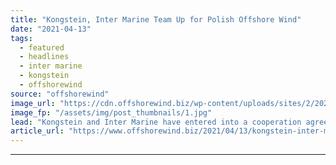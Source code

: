 ```yaml
---
title: "Kongstein, Inter Marine Team Up for Polish Offshore Wind"
date: "2021-04-13"
tags: 
  - featured
  - headlines
  - inter marine
  - kongstein
  - offshorewind
source: "offshorewind"
image_url: "https://cdn.offshorewind.biz/wp-content/uploads/sites/2/2021/04/13113502/offshore-wind_-c-Martin-Neumann.jpg"
image_fp: "/assets/img/post_thumbnails/1.jpg"
lead: "Kongstein and Inter Marine have entered into a cooperation agreement to provide combined services"
article_url: "https://www.offshorewind.biz/2021/04/13/kongstein-inter-marine-team-up-for-polish-offshore-wind/"
---
```


---
